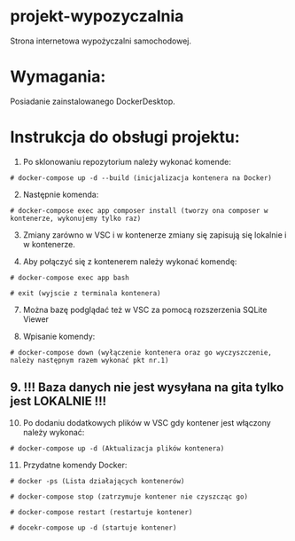 # projekt-wypozyczalnia
Strona internetowa wypożyczalni samochodowej.

# Wymagania:

Posiadanie zainstalowanego DockerDesktop.

# Instrukcja do obsługi projektu:

  1. Po sklonowaniu repozytorium należy wykonać komende:

    # docker-compose up -d --build (inicjalizacja kontenera na Docker)

  2. Następnie komenda:

    # docker-compose exec app composer install (tworzy ona composer w kontenerze, wykonujemy tylko raz)

  3. Zmiany zarówno w VSC i w kontenerze zmiany się zapisują się lokalnie i w kontenerze.

  4. Aby połączyć się z kontenerem należy wykonać komendę:

    # docker-compose exec app bash

    # exit (wyjscie z terminala kontenera)

  7. Można bazę podglądać też w VSC za pomocą rozszerzenia SQLite Viewer

  8. Wpisanie komendy:

    # docker-compose down (wyłączenie kontenera oraz go wyczyszczenie, należy następnym razem wykonać pkt nr.1)

  ## 9. !!! Baza danych nie jest wysyłana na gita tylko jest LOKALNIE !!!

  10. Po dodaniu dodatkowych plików w VSC gdy kontener jest włączony należy wykonać:

    # docker-compose up -d (Aktualizacja plików kontenera)

  11. Przydatne komendy Docker:

    # docker -ps (Lista działających kontenerów)

    # docker-compose stop (zatrzymuje kontener nie czyszcząc go)

    # docker-compose restart (restartuje kontener)

    # docekr-compose up -d (startuje kontener)
